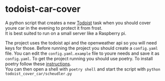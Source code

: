 # todoist-car-cover
A python script that creates a new [Todoist](https://todoist.com) task when you should cover youre car in the evening to protect it from frost.  
It is best suited to run on a small server like a Raspberry pi.

The project uses the todoist api and the openweather api so you will need keys for those. 
Before running the project you should create a ```config.yaml``` file. 
You can edit the ```config.yaml.example``` file to youre needs and save it as ```config.yaml```.
To get the project running you should use poetry. To install poetry follow these [instructions](https://python-poetry.org/docs/).  
You can then open a shell with  ```poetry shell``` and start the script with ```python todoist_cover_car/scheudler.py```